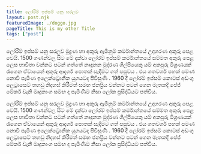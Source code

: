 ```yaml
---
title: ලෝරීම් ඉප්සම් යනු සරලව
layout: post.njk
featuredImage: ./doggo.jpg
pageTitle: This is my other Title
tags: ["post"]
---
```

ලෝරීම් ඉප්සම් යනු සරලව මුද්‍රණ හා අකුරු ඇමිනුම් කර්මාන්තයේ උදාහරණ අකුරු පෙළ වෙයි. 1500 ගණන්වල සිට මේ දක්වා ලෝරම් ඉප්සම් කර්මාන්තයේ සම්මත අකුරු පෙළ ලෙස භාවිතා වන්නට පටන් ගත්තේ නාඳුනන මුද්රණ ශිල්පියෙකු යම් අකපුරු මිශ්‍රණයක් රැගෙන ඒවායෙන් අකුරු ආදර්ශ පොතක් සෑදීමට ගත් පසුවය . එය ශතවර්ශ පහක් පමණ නොවී පැමිණ ඉලෙක්ට්‍රොනික යුගයටද පිවිසුණි . 1960 දී ලෝරම් ඉප්සම් කොටස් අඩංගු ලෙට්‍රාසෙට් තහඩු නිදහස් කිරීමත් සමඟ ජනප්‍රිය වන්නට පටන් ගෙන මෑතකදී පේජ් මේකර් වැනි මෘදුකාංග සමඟ ද පැමිණීම නිසා ලෝක ප්‍රසිද්ධියට පත්විය.

ලෝරීම් ඉප්සම් යනු සරලව මුද්‍රණ හා අකුරු ඇමිනුම් කර්මාන්තයේ උදාහරණ අකුරු පෙළ වෙයි. 1500 ගණන්වල සිට මේ දක්වා ලෝරම් ඉප්සම් කර්මාන්තයේ සම්මත අකුරු පෙළ ලෙස භාවිතා වන්නට පටන් ගත්තේ නාඳුනන මුද්රණ ශිල්පියෙකු යම් අකපුරු මිශ්‍රණයක් රැගෙන ඒවායෙන් අකුරු ආදර්ශ පොතක් සෑදීමට ගත් පසුවය . එය ශතවර්ශ පහක් පමණ නොවී පැමිණ ඉලෙක්ට්‍රොනික යුගයටද පිවිසුණි . 1960 දී ලෝරම් ඉප්සම් කොටස් අඩංගු ලෙට්‍රාසෙට් තහඩු නිදහස් කිරීමත් සමඟ ජනප්‍රිය වන්නට පටන් ගෙන මෑතකදී පේජ් මේකර් වැනි මෘදුකාංග සමඟ ද පැමිණීම නිසා ලෝක ප්‍රසිද්ධියට පත්විය.
